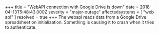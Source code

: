 +++
title = "WebAPI connection with Google Drive is down"
date = 2018-04-13T5:48:43.000Z
severity = "major-outage"
affectedsystems = [
  "web api"
]
resolved = true
+++
The webapi reads data from a Google Drive spreadsheet on initialization. Something is causing it to crash when it tries to authenticate.
